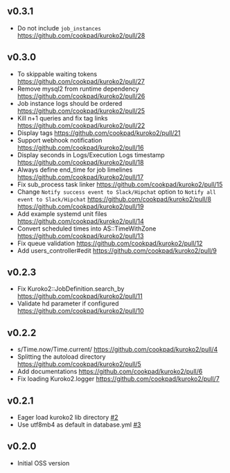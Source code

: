 ## v0.3.1

- Do not include `job_instances` https://github.com/cookpad/kuroko2/pull/28

## v0.3.0

- To skippable waiting tokens https://github.com/cookpad/kuroko2/pull/27
- Remove mysql2 from runtime dependency https://github.com/cookpad/kuroko2/pull/26
- Job instance logs should be ordered https://github.com/cookpad/kuroko2/pull/25
- Kill n+1 queries and fix tag links https://github.com/cookpad/kuroko2/pull/22
- Display tags https://github.com/cookpad/kuroko2/pull/21
- Support webhook notification https://github.com/cookpad/kuroko2/pull/16
- Display seconds in Logs/Execution Logs timestamp https://github.com/cookpad/kuroko2/pull/18
- Always define end_time for job limelines https://github.com/cookpad/kuroko2/pull/17
- Fix sub_process task linker https://github.com/cookpad/kuroko2/pull/15
- Change `Notify success event to Slack/Hipchat` option to `Notify all event to Slack/Hipchat` https://github.com/cookpad/kuroko2/pull/8 https://github.com/cookpad/kuroko2/pull/19
- Add example systemd unit files https://github.com/cookpad/kuroko2/pull/14
- Convert scheduled times into AS::TimeWithZone https://github.com/cookpad/kuroko2/pull/13
- Fix queue validation https://github.com/cookpad/kuroko2/pull/12
- Add users_controller#edit https://github.com/cookpad/kuroko2/pull/9

## v0.2.3
- Fix Kuroko2::JobDefinition.search_by https://github.com/cookpad/kuroko2/pull/11
- Validate hd parameter if configured https://github.com/cookpad/kuroko2/pull/10

## v0.2.2
- s/Time.now/Time.current/ https://github.com/cookpad/kuroko2/pull/4
- Splitting the autoload directory https://github.com/cookpad/kuroko2/pull/5
- Add documentations https://github.com/cookpad/kuroko2/pull/6
- Fix loading Kuroko2.logger https://github.com/cookpad/kuroko2/pull/7

## v0.2.1
- Eager load kuroko2 lib directory [#2](https://github.com/cookpad/kuroko2/pull/2)
- Use utf8mb4 as default in database.yml [#3](https://github.com/cookpad/kuroko2/pull/3)

## v0.2.0
- Initial OSS version
